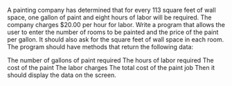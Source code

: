 A painting company has determined that for every 113 square feet of wall space, one gallon of paint and eight hours of labor will be required. The company charges $20.00 per hour for labor. Write a program that allows the user to enter the number of rooms to be painted and the price of the paint per gallon. It should also ask for the square feet of wall space in each room. The program should have methods that return the following data:


The number of gallons of paint required
The hours of labor required
The cost of the paint
The labor charges
The total cost of the paint job
Then it should display the data on the screen.